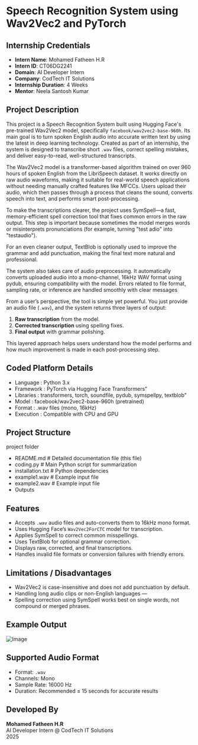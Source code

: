 # Speech Recognition System using Wav2Vec2 and PyTorch

## Internship Credentials

- **Intern Name**: Mohamed Fatheen H.R  
- **Intern ID**: CT06DG2241  
- **Domain**: AI Developer Intern  
- **Company**: CodTech IT Solutions  
- **Internship Duration**: 4 Weeks  
- **Mentor**: Neela Santosh Kumar  

## Project Description

This project is a Speech Recognition System built using Hugging Face's pre-trained Wav2Vec2 model, specifically `facebook/wav2vec2-base-960h`. Its main goal is to turn spoken English audio into accurate written text by using the latest in deep learning technology. Created as part of an internship, the system is designed to transcribe short `.wav` files, correct spelling mistakes, and deliver easy-to-read, well-structured transcripts.

The Wav2Vec2 model is a transformer-based algorithm trained on over 960 hours of spoken English from the LibriSpeech dataset. It works directly on raw audio waveforms, making it suitable for real-world speech applications without needing manually crafted features like MFCCs. Users upload their audio, which then passes through a process that cleans the sound, converts speech into text, and performs smart post-processing.

To make the transcriptions clearer, the project uses SymSpell—a fast, memory-efficient spell correction tool that fixes common errors in the raw output. This step is important because sometimes the model merges words or misinterprets pronunciations (for example, turning "test adio" into "testaudio").

For an even cleaner output, TextBlob is optionally used to improve the grammar and add punctuation, making the final text more natural and professional.

The system also takes care of audio preprocessing. It automatically converts uploaded audio into a mono-channel, 16kHz WAV format using pydub, ensuring compatibility with the model. Errors related to file format, sampling rate, or inference are handled smoothly with clear messages

From a user’s perspective, the tool is simple yet powerful. You just provide an audio file (`.wav`), and the system returns three layers of output:
1. **Raw transcription** from the model.
2. **Corrected transcription** using spelling fixes.
3. **Final output** with grammar polishing.

This layered approach helps users understand how the model performs and how much improvement is made in each post-processing step.

## Coded Platform Details
- Language      : Python 3.x
- Framework     : PyTorch via Hugging Face Transformers"
- Libraries     : transformers, torch, soundfile, pydub, symspellpy, textblob"
- Model         : facebook/wav2vec2-base-960h (pretrained)
- Format        : .wav files (mono, 16kHz)
- Execution     : Compatible with CPU and GPU

## Project Structure
project folder 
- README.md             # Detailed documentation file (this file)
- coding.py             # Main Python script for summarization
- installation.txt      # Python dependencies 
- example1.wav          # Example input file
- example2.wav          # Example input file
- Outputs 

## Features

-  Accepts `.wav` audio files and auto-converts them to 16kHz mono format.
-  Uses Hugging Face’s `Wav2Vec2ForCTC` model for transcription.
-  Applies SymSpell to correct common misspellings.
-  Uses TextBlob for optional grammar correction.
-  Displays raw, corrected, and final transcriptions.
-  Handles invalid file formats or conversion failures with friendly errors.

## Limitations / Disadvantages 

-  Wav2Vec2 is case-insensitive and does not add punctuation by default.
-  Handling long audio clips or non-English languages — 
-  Spelling correction using SymSpell works best on single words, not compound or merged phrases.

## Example Output
![Image](https://github.com/user-attachments/assets/69d3e3d3-004f-416b-ba11-7ad882ff85e6)

## Supported Audio Format

- Format: `.wav`
- Channels: Mono
- Sample Rate: 16000 Hz
- Duration: Recommended ≤ 15 seconds for accurate results

## Developed By

**Mohamed Fatheen H.R**  
AI Developer Intern @ CodTech IT Solutions  
2025
